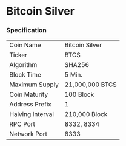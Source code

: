 Bitcoin Silver
=========================

### Specification


<table>
<tr><td>Coin Name</td><td>Bitcoin Silver</td></tr>
<tr><td>Ticker</td><td>BTCS</td></tr>
<tr><td>Algorithm</td><td>SHA256</td></tr>
<tr><td>Block Time</td><td>5 Min.</td></tr>
<tr><td>Maximum Supply</td><td>21,000,000 BTCS</td></tr>
<tr><td>Coin Maturity</td><td>100 Block</td></tr>
<tr><td>Address Prefix</td><td>1</td></tr>
<tr><td>Halving Interval</td><td>210,000 Block</td></tr>
<tr><td>RPC Port</td><td>8332, 8334</td></tr>
<tr><td>Network Port</td><td>8333</td></tr>
</table>
